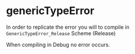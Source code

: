 # genericTypeError


In order to replicate the error you will to compile in `GenericTypeError_Release` Scheme (Release)

When compiling in Debug no error occurs. 
